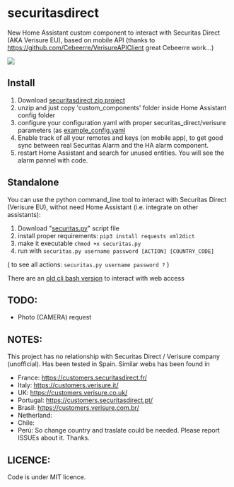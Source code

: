 # securitasdirect


New Home Assistant custom component to interact with Securitas Direct (AKA Verisure EU), based on mobile API (thanks to https://github.com/Cebeerre/VerisureAPIClient great Cebeerre work...)

<img src="https://github.com/segalion/securitasdirect/raw/master/securitas_HA.gif">

## Install
1. Download [securitasdirect zip project](https://github.com/segalion/securitasdirect/archive/master.zip)
2. unzip and just copy 'custom_components' folder inside Home Assistant config folder
3. configure your configuration.yaml with proper securitas_direct/verisure parameters (as [example_config.yaml](https://github.com/segalion/securitasdirect/blob/master/custom_components/securitas_direct/example_config.yaml) 
4. Enable track of all your remotes and keys (on mobile app), to get good sync between real Securitas Alarm and the HA alarm component. 
5. restart Home Assistant and search for unused entities. You will see the alarm pannel with code.

## Standalone
You can use the python command_line tool to interact with Securitas Direct (Verisure EU), withot need Home Assistant (i.e. integrate on other assistants):

1. Download "[securitas.py](https://github.com/segalion/securitasdirect/raw/master/custom_components/securitas_direct/securitas.py)" script file
2. install proper requirements:
`pip3 install requests xml2dict`
3. make it executable 
`chmod +x securitas.py`
4. run with 
`securitas.py username password [ACTION] [COUNTRY_CODE]`

( to see all actions:
`securitas.py username password ?` )

There are an [old cli bash version](https://github.com/segalion/securitasdirect/tree/master/old) to interact with web access

## TODO:
- Photo (CAMERA) request

## NOTES:

This project has no relationship with Securitas Direct / Verisure company (unofficial).
Has been tested in Spain. Similar webs has been found in 
- France: https://customers.securitasdirect.fr/
- Italy: https://customers.verisure.it/
- UK: https://customers.verisure.co.uk/
- Portugal: https://customers.securitasdirect.pt/
- Brasil: https://customers.verisure.com.br/
- Netherland:
- Chile:
- Perú:
So change country and traslate could be needed. Please report ISSUEs about it. Thanks.

## LICENCE:
Code is under MIT licence.   
